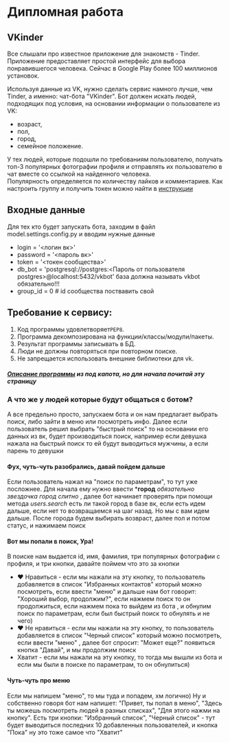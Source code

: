 # Дипломная работа


## VKinder
Все слышали про известное приложение для знакомств - Tinder. Приложение предоставляет простой интерфейс для выбора понравившегося человека. Сейчас в Google Play более 100 миллионов установок.

Используя данные из VK, нужно сделать сервис намного лучше, чем Tinder, а именно: чат-бота "VKinder". 
Бот должен искать людей, подходящих под условия, на основании информации о пользователе из VK:
- возраст,
- пол,
- город,
- семейное положение.

У тех людей, которые подошли по требованиям пользователю, получать топ-3 популярных фотографии профиля и отправлять их пользователю в чат вместе со ссылкой на найденного человека.  
Популярность определяется по количеству лайков и комментариев.
Как настроить группу и получить токен можно найти в [инструкции](group_settings.md)
## Входные данные
Для тех кто будет запускать бота, заходим в файл model.settings.config.py и вводим нужные данные 
* login = '<логин вк>'
* password = '<пароль вк>'
* token = '<токен сообщества>'
* db_bot = 'postgresql://postgres:<Пароль от пользователя postgres>@localhost:5432/vkbot' база должна называть vkbot обязательно!!!
* group_id = 0  # id сообщества поствавить свой
## Требование к сервису:
1. Код программы удовлетворяет`PEP8`.
2. Программа декомпозирована на функции/классы/модули/пакеты.
3. Результат программы записывать в БД.
4. Люди не должны повторяться при повторном поиске.
5. Не запрещается использовать внешние библиотеки для vk.
##### [Описание программы](description_programm.md) из под капота, но для начала почитай эту страницу 
### А что же у людей которые будут общаться с ботом?

А все предельно просто, запускаем бота и он нам предлагает выбрать поиск, либо
зайти в меню или посмотреть инфо. Далее если пользователь решил выбрать "быстрый поиск" то
на основании его данных из вк, будет производиться поиск, например если девушка нажала на быстрый поиск то ей будут выводиться мужчины,
а если парень то девушки

#### Фух, чуть-чуть разобрались, давай пойдем дальше

Если пользователь нажал на "поиск по параметрам", то тут уже посложнее. Для начала
ему нужно ввести ***город** _обязательно звездочка город слитно_ , далее бот начинает проверять
при помощи метода _users.search_ есть ли такой город в базе вк, если есть идем дальше, если нет то возвращаемся на шаг назад. Но мы
с вам идем дальше. После города будем выбирать возвраст, далее пол и потом статус, и нажимаем поиск
#### Вот мы попали в поиск, Ура!
В поиске нам выдается id, имя, фамилия, три популярных фотографии с профиля, и три кнопки, давайте поймем что это за кнопки
* ❤ Нравиться - если мы нажали на эту кнопку, то пользователь добавляется в список "Избранных контактов" который можно посмотреть, если ввести "меню"
и дальше нам бот говорит: "Хороший выбор, продолжим?", если нажмем поиск то он продолжиться, если нажмем пока то выйдем из бота
, и обнулим поиск по параметрам, если был быстрый поиск то обнулять и не чего)
* ❤ Не нравиться - если мы нажали на эту кнопку, то пользователь добавляется в список "Черный список" который можно посмотреть, если ввести "меню"
, далее бот спросит: "Может еще?" появиться кнопка "Давай", и мы продолжим поиск 
* Хватит - если мы нажали на эту кнопку, то тогда мы вышли из бота и если мы были в 
поиске по параметрам, то он обнулиться)
#### Чуть-чуть про меню
Если мы напишем "меню", то мы туда и попадем, хм логично) Ну и собственно говоря бот нам напишет:
"Привет, ты попал в меню", "Здесь ты можешь посмотреть людей в разных списках", "Для этого нажми на кнопку".
Есть три кнопки: "Избранный список", "Черный список" - тут будет выводиться последних 10 добавленных пользователей,
и кнопка "Пока" ну это тоже самое что "Хватит"
